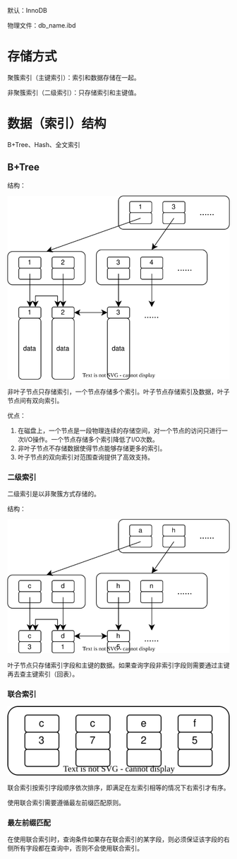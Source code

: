 默认：InnoDB

物理文件：db_name.ibd





# 存储方式

聚簇索引（主键索引）：索引和数据存储在一起。

非聚簇索引（二级索引）：只存储索引和主键值。





# 数据（索引）结构

B+Tree、Hash、全文索引



## B+Tree

结构：

![](../../img/mysql-b+tree结构.svg)

非叶子节点只存储索引，一个节点存储多个索引。叶子节点存储索引及数据，叶子节点间有双向索引。

优点：

1. 在磁盘上，一个节点是一段物理连续的存储空间，对一个节点的访问只进行一次I/O操作。一个节点存储多个索引降低了I/O次数。
2. 非叶子节点不存储数据使得节点能够存储更多的索引。
3. 叶子节点的双向索引对范围查询提供了高效支持。

### 二级索引

二级索引是以非聚簇方式存储的。

结构：

![](../../img/mysql-非主键索引结构.svg)

叶子节点只存储索引字段和主键的数据。如果查询字段非索引字段则需要通过主键再去查主键索引（回表）。

### 联合索引

![](../../img/mysql-联合索引节点.svg)

联合索引按索引字段顺序依次排序，即满足在左索引相等的情况下右索引才有序。

使用联合索引需要遵循最左前缀匹配原则。

### 最左前缀匹配

在使用联合索引时，查询条件如果存在联合索引的某字段，则必须保证该字段的右侧所有字段都在查询中，否则不会使用联合索引。
